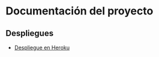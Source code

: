 # Documentación del proyecto

## Despliegues
  - [Despliegue en Heroku](https://github.com/alexhzr/GestorEquipos/blob/master/docs/deployment/Heroku.md)
